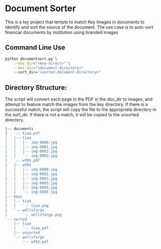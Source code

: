 # Document Sorter

This is a toy project that tempts to match Key Images in documents to identify and sort the source of the document.   The use case is to auto-sort financial documents by institution using branded images

## Command Line Use

```bash
python documentsort.py \
	--key_dir="<key-direct>" \
	--doc_dir="<document-directory>"
	--sort_dir="<sorted-document-directory>"
```

## Directory Structure:

The script will convert each page in the PDF in the doc_dir to images, and attempt to feature match the images from the key directory.  If there is a successful match, the script will copy the file to the appropriate directory in the sort_dir.   If there is not a match, it will be copied to the unsorted directory.   

```bash
|-- documents
|   '-- tiaa.pdf
|   |-- tiaa
|   |   |-- img-0000.jpg
|   |   |-- img-0001.jpg
|   |   |-- img-0002.jpg
|   |   `-- img-0003.jpg
|   `-- wf01.pdf  
|   |-- wf01
|   |   |-- img-0000.jpg
|   |   |-- img-0001.jpg
|   |   |-- img-0002.jpg
|   |   |-- img-0003.jpg
|   |   |-- img-0004.jpg
|   |   `-- img-0005.jpg
|-- keys
|   |-- tiaa
|   |   `-- tiaa.png
|   `-- wellsfargo
|       `-- wellsfargo.png
`-- sorted
    |-- tiaa
    |   `-- tiaa.pdf
    |-- unsorted
    `-- wellsfargo
        `-- wf01.pdf
```